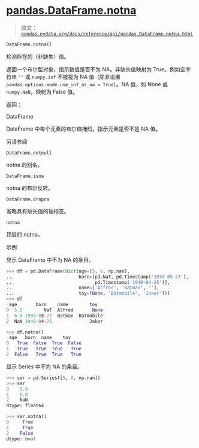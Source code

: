 # [pandas.DataFrame.notna](https://pandas.pydata.org/docs/reference/api/pandas.DataFrame.notna.html)

> 原文：[`pandas.pydata.org/docs/reference/api/pandas.DataFrame.notna.html`](https://pandas.pydata.org/docs/reference/api/pandas.DataFrame.notna.html)

```py
DataFrame.notna()
```

检测存在的（非缺失）值。

返回一个布尔型对象，指示数值是否不为 NA。非缺失值映射为 True。例如空字符串 `''` 或 `numpy.inf` 不被视为 NA 值（除非设置 `pandas.options.mode.use_inf_as_na = True`）。NA 值，如 None 或 `numpy.NaN`，映射为 False 值。

返回：

DataFrame

DataFrame 中每个元素的布尔值掩码，指示元素是否不是 NA 值。

另请参阅

`DataFrame.notnull`

notna 的别名。

`DataFrame.isna`

notna 的布尔反转。

`DataFrame.dropna`

省略具有缺失值的轴标签。

`notna`

顶层的 notna。

示例

显示 DataFrame 中不为 NA 的条目。

```py
>>> df = pd.DataFrame(dict(age=[5, 6, np.nan],
...                        born=[pd.NaT, pd.Timestamp('1939-05-27'),
...                              pd.Timestamp('1940-04-25')],
...                        name=['Alfred', 'Batman', ''],
...                        toy=[None, 'Batmobile', 'Joker']))
>>> df
 age       born    name        toy
0  5.0        NaT  Alfred       None
1  6.0 1939-05-27  Batman  Batmobile
2  NaN 1940-04-25              Joker 
```

```py
>>> df.notna()
 age   born  name    toy
0   True  False  True  False
1   True   True  True   True
2  False   True  True   True 
```

显示 Series 中不为 NA 的条目。

```py
>>> ser = pd.Series([5, 6, np.nan])
>>> ser
0    5.0
1    6.0
2    NaN
dtype: float64 
```

```py
>>> ser.notna()
0     True
1     True
2    False
dtype: bool 
```
